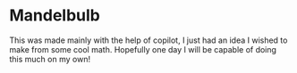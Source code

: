 # Mandelbulb

This was made mainly with the help of copilot, I just had an idea I wished to make from some cool math. Hopefully one day I will be capable of doing this much on my own!
